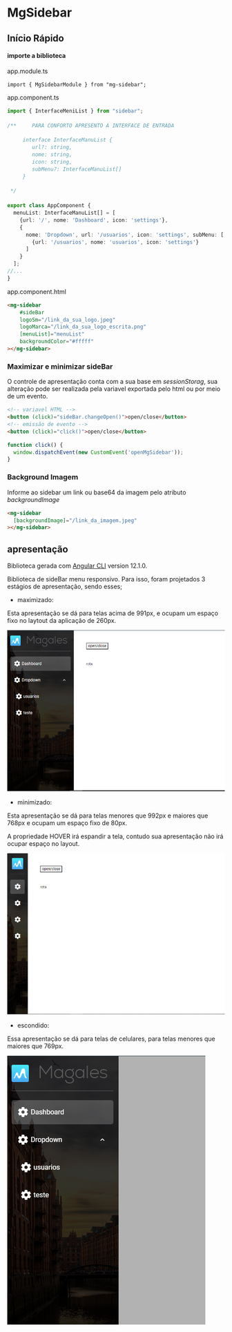 # MgSidebar

## Início Rápido

#### importe a biblioteca
app.module.ts
```node
import { MgSidebarModule } from "mg-sidebar";
```
app.component.ts
```ts
import { InterfaceMeniList } from "sidebar";

/**     PARA CONFORTO APRESENTO A INTERFACE DE ENTRADA
    
     interface InterfaceManuList {
        url?: string,
        nome: string,
        icon: string,
        subMenu?: InterfaceManuList[]
     }
 
 */

export class AppComponent {
  menuList: InterfaceManuList[] = [
    {url: '/', nome: 'Dashboard', icon: 'settings'},
    {
      nome: 'Dropdown', url: '/usuarios', icon: 'settings', subMenu: [
        {url: '/usuarios', nome: 'usuarios', icon: 'settings'}
      ]
    }
  ];
//...
}
```
app.component.html
```html
<mg-sidebar
    #sideBar
    logoSm="/link_da_sua_logo.jpeg"
    logoMarca="/link_da_sua_logo_escrita.png"
    [menuList]="menuList"
    backgroundColor="#fffff"
></mg-sidebar>
```

### Maximizar e minimizar sideBar

O controle de apresentação conta com a sua base em *sessionStorag*, sua alteração pode
ser realizada pela variavel exportada pelo html ou por meio de um evento.

```html
<!-- variavel HTML -->
<button (click)="sideBar.changeOpen()">open/close</button>
<!-- emissão de evento -->
<button (click)="click()">open/close</button>
```
```ts
function click() {
  window.dispatchEvent(new CustomEvent('openMgSidebar'));
}
```

### Background Imagem

Informe ao sidebar um link ou base64 da imagem pelo atributo *backgroundImage* 

```html
<mg-sidebar
  [backgroundImage]="/link_da_imagem.jpeg"
></mg-sidebar>
```



## apresentação

Biblioteca gerada com [Angular CLI](https://github.com/angular/angular-cli) version 12.1.0.

Biblioteca de sideBar menu responsivo. Para isso, foram projetados 3 estágios de apresentação,
sendo esses;

* maximizado:

Esta apresentação se dá para telas acima de 991px, e ocupam um espaço fixo no
  laytout da aplicação de 260px.
  
![maximizado](src/assets/img/doc/sidebar-maximizado.png?raw=true "teste")


* minimizado:

Esta apresentação se dá para telas menores que 992px e maiores que 768px
  e ocupam um espaço fixo de 80px.
  
A propriedade HOVER irá espandir a tela, contudo sua apresentação não irá
ocupar espaço no layout.
  
![maximizado](src/assets/img/doc/sidebar-minimizado.png?raw=true "teste")

* escondido:

Essa apresentação se dá para telas de celulares, para telas menores que
maiores que 769px.

![maximizado](src/assets/img/doc/sidebar-sm-maximizado.png?raw=true "teste")

